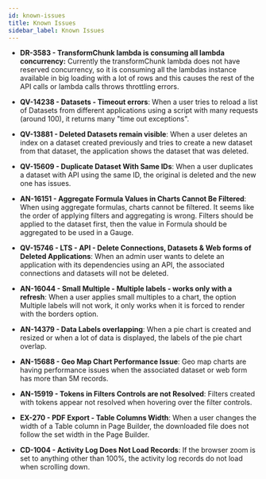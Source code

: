 ```yaml
---
id: known-issues
title: Known Issues
sidebar_label: Known Issues
---
```

<div style={{textAlign: "justify"}}>

* **DR-3583 - TransformChunk lambda is consuming all lambda concurrency:** Currently the transformChunk lambda does not have reserved concurrency, so it is consuming all the lambdas instance available in big loading with a lot of rows and this causes the rest of the API calls or lambda calls throws throttling errors. 

* **QV-14238 - Datasets - Timeout errors**: When a user tries to reload a list of Datasets from different applications using a script with many requests (around 100), it returns many "time out exceptions".

* **QV-13881 - Deleted Datasets remain visible**: When a user deletes an index on a dataset created previously and tries to create a new dataset from that dataset, the application shows the dataset that was deleted.

* **QV-15609 - Duplicate Dataset With Same IDs**: When a user duplicates a dataset with API using the same ID, the original is deleted and the new one has issues.

* **AN-16151 - Aggregate Formula Values in Charts Cannot Be Filtered**: When using aggregate formulas, charts cannot be filtered. It seems like the order of applying filters and aggregating is wrong. Filters should be applied to the dataset first, then the value in Formula should be aggregated to be used in a Gauge.

* **QV-15746 - LTS - API - Delete Connections, Datasets & Web forms of Deleted Applications**: When an admin user wants to delete an application with its dependencies using an API, the associated connections and datasets will not be deleted.

* **AN-16044 - Small Multiple - Multiple labels - works only with a refresh**: When a user applies small multiples to a chart, the option Multiple labels will not work, it only works when it is forced to render with the borders option.

* **AN-14379 - Data Labels overlapping**: When a pie chart is created and resized or when a lot of data is displayed, the labels of the pie chart overlap.

* **AN-15688 - Geo Map Chart Performance Issue**: Geo map charts are having performance issues when the associated dataset or web form has more than 5M records. 

* **AN-15919 - Tokens in Filters Controls are not Resolved**: Filters created with tokens appear not resolved when hovering over the filter controls.

* **EX-270 - PDF Export - Table Columns Width**: When a user changes the width of a Table column in Page Builder, the downloaded file does not follow the set width in the Page Builder. 

* **CD-1004 - Activity Log Does Not Load Records**: If the browser zoom is set to anything other than 100%, the activity log records do not load when scrolling down.


</div>
